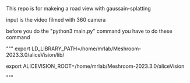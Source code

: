 This repo is for makeing a road view with gaussain-splatting

input is the video filmed with 360 camera


before you do the "python3 main.py" command
you have to do these command

"""
export LD_LIBRARY_PATH=/home/mrlab/Meshroom-2023.3.0/aliceVision/lib/

export ALICEVISION_ROOT=/home/mrlab/Meshroom-2023.3.0/aliceVision

"""
